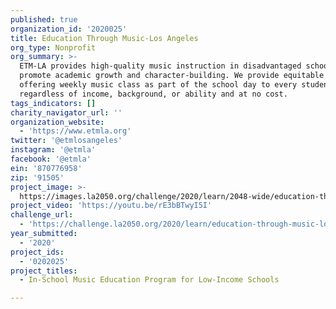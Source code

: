 ```yaml
---
published: true
organization_id: '2020025'
title: Education Through Music-Los Angeles
org_type: Nonprofit
org_summary: >-
  ETM-LA provides high-quality music instruction in disadvantaged schools to
  promote academic growth and character-building. We provide equitable access by
  offering weekly music class as part of the school day to every student
  regardless of income, background, or ability and at no cost. 
tags_indicators: []
charity_navigator_url: ''
organization_website:
  - 'https://www.etmla.org'
twitter: '@etmlosangeles'
instagram: '@etmla'
facebook: '@etmla'
ein: '870776958'
zip: '91505'
project_image: >-
  https://images.la2050.org/challenge/2020/learn/2048-wide/education-through-music-los-angeles.jpg
project_video: 'https://youtu.be/rE3bBTwyI5I'
challenge_url:
  - 'https://challenge.la2050.org/2020/learn/education-through-music-los-angeles/'
year_submitted:
  - '2020'
project_ids:
  - '0202025'
project_titles:
  - In-School Music Education Program for Low-Income Schools

---
```

